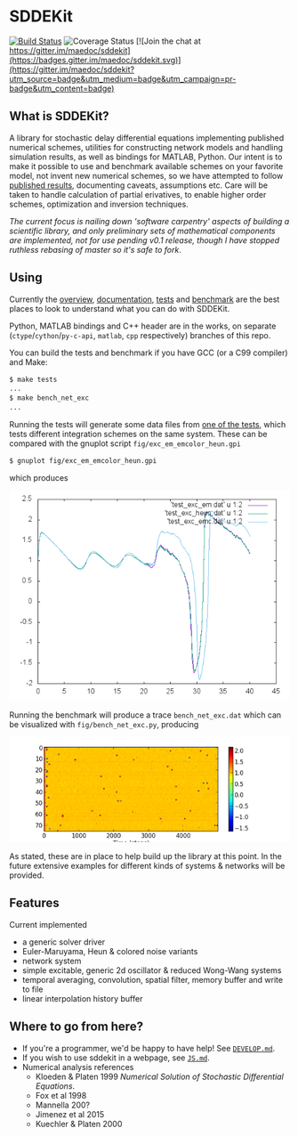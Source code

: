 # SDDEKit 

[![Build Status](https://travis-ci.org/maedoc/sddekit.svg?branch=master)](https://travis-ci.org/maedoc/sddekit)
![Coverage Status](https://coveralls.io/repos/github/maedoc/sddekit/badge.svg?branch=master)
[![Join the chat at https://gitter.im/maedoc/sddekit](https://badges.gitter.im/maedoc/sddekit.svg)](https://gitter.im/maedoc/sddekit?utm_source=badge&utm_medium=badge&utm_campaign=pr-badge&utm_content=badge)

## What is SDDEKit?

A library for stochastic delay differential equations implementing published
numerical schemes, utilities for constructing network models and handling
simulation results, as well as bindings for MATLAB, Python.  Our intent is
to make it possible to use and benchmark available schemes on your favorite
model, not invent new numerical schemes, so we have attempted to follow
[published results](#references), documenting caveats, assumptions etc. Care will be taken to
handle calculation of partial erivatives, to enable higher order schemes,
optimization and inversion techniques.

*The current focus is nailing down 'software carpentry' aspects of building a scientific library, and only preliminary sets of mathematical components are implemented, not for use pending v0.1 release, though I have stopped ruthless rebasing of master so it's safe to fork*.

## Using

Currently the [overview](https://github.com/maedoc/sddekit/wiki/High-level-overview),
[documentation](https://maedoc.github.io/sddekit),
[tests](tests) and [benchmark](bench/bench_net_exc.c) are the best places 
to look to understand what you can do with SDDEKit.

Python, MATLAB bindings and C++ header are in the works, on separate 
(`ctype`/`cython`/`py-c-api`, `matlab`, `cpp` respectively) branches of
this repo.

You can build the tests and benchmark if you have GCC (or a C99 compiler) and Make:

```bash
$ make tests
...
$ make bench_net_exc 
...
```

Running the tests will generate some data files from [one of the tests](test/test_exc.c), which
tests different integration schemes on the same system. These can be compared with
the gnuplot script `fig/exc_em_emcolor_heun.gpi`

```bash
$ gnuplot fig/exc_em_emcolor_heun.gpi
```

which produces 

![this](fig/exc_em_emcolor_heun.png)

Running the benchmark will produce a trace `bench_net_exc.dat` which can be visualized
with `fig/bench_net_exc.py`, producing

![this](fig/bench_net_exc.png)

As stated, these are in place to help build up the library at this point. In the
future extensive examples for different kinds of systems & networks will be provided.

## Features

Current implemented

- a generic solver driver
- Euler-Maruyama, Heun & colored noise variants
- network system
- simple excitable, generic 2d oscillator & reduced Wong-Wang systems
- temporal averaging, convolution, spatial filter, memory buffer and write to file
- linear interpolation history buffer

## Where to go from here?

- If you're a programmer, we'd be happy to have help! See [`DEVELOP.md`](DEVELOP.md).
- If you wish to use sddekit in a webpage, see [`JS.md`](JS.md).
- Numerical analysis references
  - Kloeden & Platen 1999 *Numerical Solution of Stochastic Differential Equations*.
  - Fox et al 1998
  - Mannella 200?
  - Jimenez et al 2015
  - Kuechler & Platen 2000
